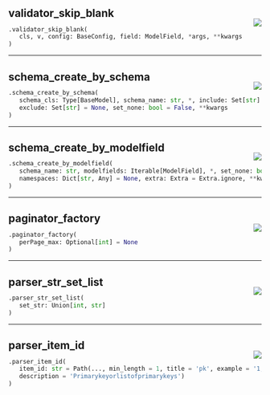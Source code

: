 #



## validator_skip_blank
<p align="right" style="margin-top:-20px;margin-bottom:-15px;"><a href="https://github.com/swelcker/U2D_MSA_SDK/tree/0.0.7/u2d_msa_sdk/db/crud/utils.py/#L15"><img src="https://img.shields.io/badge/-source-cccccc?style=flat&logo=github"></a></p>

```python
.validator_skip_blank(
   cls, v, config: BaseConfig, field: ModelField, *args, **kwargs
)
```


----



## schema_create_by_schema
<p align="right" style="margin-top:-20px;margin-bottom:-15px;"><a href="https://github.com/swelcker/U2D_MSA_SDK/tree/0.0.7/u2d_msa_sdk/db/crud/utils.py/#L23"><img src="https://img.shields.io/badge/-source-cccccc?style=flat&logo=github"></a></p>

```python
.schema_create_by_schema(
   schema_cls: Type[BaseModel], schema_name: str, *, include: Set[str] = None,
   exclude: Set[str] = None, set_none: bool = False, **kwargs
)
```


----



## schema_create_by_modelfield
<p align="right" style="margin-top:-20px;margin-bottom:-15px;"><a href="https://github.com/swelcker/U2D_MSA_SDK/tree/0.0.7/u2d_msa_sdk/db/crud/utils.py/#L44"><img src="https://img.shields.io/badge/-source-cccccc?style=flat&logo=github"></a></p>

```python
.schema_create_by_modelfield(
   schema_name: str, modelfields: Iterable[ModelField], *, set_none: bool = False,
   namespaces: Dict[str, Any] = None, extra: Extra = Extra.ignore, **kwargs
)
```


----



## paginator_factory
<p align="right" style="margin-top:-20px;margin-bottom:-15px;"><a href="https://github.com/swelcker/U2D_MSA_SDK/tree/0.0.7/u2d_msa_sdk/db/crud/utils.py/#L68"><img src="https://img.shields.io/badge/-source-cccccc?style=flat&logo=github"></a></p>

```python
.paginator_factory(
   perPage_max: Optional[int] = None
)
```


----



## parser_str_set_list
<p align="right" style="margin-top:-20px;margin-bottom:-15px;"><a href="https://github.com/swelcker/U2D_MSA_SDK/tree/0.0.7/u2d_msa_sdk/db/crud/utils.py/#L75"><img src="https://img.shields.io/badge/-source-cccccc?style=flat&logo=github"></a></p>

```python
.parser_str_set_list(
   set_str: Union[int, str]
)
```


----



## parser_item_id
<p align="right" style="margin-top:-20px;margin-bottom:-15px;"><a href="https://github.com/swelcker/U2D_MSA_SDK/tree/0.0.7/u2d_msa_sdk/db/crud/utils.py/#L83"><img src="https://img.shields.io/badge/-source-cccccc?style=flat&logo=github"></a></p>

```python
.parser_item_id(
   item_id: str = Path(..., min_length = 1, title = 'pk', example = '1, 2, 3',
   description = 'Primarykeyorlistofprimarykeys')
)
```

